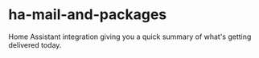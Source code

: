 # ha-mail-and-packages

Home Assistant integration giving you a quick summary of what's getting delivered today. 